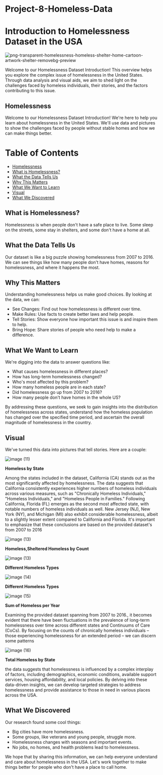 # Project-8-Homeless-Data

# Introduction to Homelessness Dataset in the USA
![png-transparent-homelessness-homeless-shelter-home-cartoon-artwork-shelter-removebg-preview](https://github.com/TacoBadger/project-8-Homeless-Data/assets/11693256/3e3a7c37-afc2-4b78-a15c-db81d481bbcc)
 <!-- Replace with an image related to homelessness -->
Welcome to our Homelessness Dataset Introduction! This overview helps you explore the complex issue of homelessness in the United States. Through data analysis and visual aids, we aim to shed light on the challenges faced by homeless individuals, their stories, and the factors contributing to this issue.

## Homelessness
Welcome to our Homelessness Dataset Introduction! We're here to help you learn about homelessness in the United States. We'll use data and pictures to show the challenges faced by people without stable homes and how we can make things better.


# Table of Contents
- [Homelessness](#homelessness)
- [What is Homelessness?](#what-is-homelessness)
- [What the Data Tells Us](#what-the-data-tells-us)
- [Why This Matters](#why-this-matters)
- [What We Want to Learn](#what-we-want-to-learn)
- [Visual](#visual)
- [What We Discovered](#what-we-discovered)

## What is Homelessness?
Homelessness is when people don't have a safe place to live. Some sleep on the streets, some stay in shelters, and some don't have a home at all.

## What the Data Tells Us
Our dataset is like a big puzzle showing homelessness from 2007 to 2016. We can see things like how many people don't have homes, reasons for homelessness, and where it happens the most.

## Why This Matters
Understanding homelessness helps us make good choices. By looking at the data, we can:
- See Changes: Find out how homelessness is different over time.
- Make Rules: Use facts to create better laws and help people.
- Tell Stories: Show everyone how important this issue is and inspire them to help.
- Bring Hope: Share stories of people who need help to make a difference.

## What We Want to Learn
We're digging into the data to answer questions like:
- What causes homelessness in different places?
- How has long-term homelessness changed?
- Who's most affected by this problem?
- How many homeless people are in each state?
- Did homelessness go up from 2007 to 2016?
- How many people don't have homes in the whole US?

By addressing these questions, we seek to gain insights into the distribution of homelessness across states, understand how the homeless population has changed over the specified time period, and ascertain the overall magnitude of homelessness in the country.

## Visual
We've turned this data into pictures that tell stories. Here are a couple:

![image (11)](https://github.com/TacoBadger/project-8-Homeless-Data/assets/11693256/0b563287-32d9-4294-87c1-4c0178cb47c5)

**Homeless by State**

Among the states included in the dataset, California (CA) stands out as the most significantly affected by homelessness. The data suggests that California consistently experiences higher numbers of homeless individuals across various measures, such as "Chronically Homeless Individuals," "Homeless Individuals," and "Homeless People in Families." Following California, Florida (FL) emerges as the second most affected state, with notable numbers of homeless individuals as well. New Jersey (NJ), New York (NY), and Michigan (MI) also exhibit considerable homelessness, albeit to a slightly lesser extent compared to California and Florida. It's important to emphasize that these conclusions are based on the provided dataset's from 2007 to 2016

![image (13)](https://github.com/TacoBadger/project-8-Homeless-Data/assets/11693256/6fb8ae3a-c73a-4e48-974f-e022266a468b)


**Homeless,Sheltered Homeless by Count**

![image (13)](https://github.com/TacoBadger/project-8-Homeless-Data/assets/11693256/2ed32d69-ff37-4a3d-95c3-8c0ba88133cb)


**Different Homeless Types**

![image (14)](https://github.com/TacoBadger/project-8-Homeless-Data/assets/11693256/28fbdc08-7031-4276-aae8-a7dd77666d6f)


**Different Homeless Types**




![image (15)](https://github.com/TacoBadger/project-8-Homeless-Data/assets/11693256/2e09423f-6a64-4a98-b390-d20d6e1e7e1b)


**Sum of Homeless per Year**

Examining the provided dataset spanning from 2007 to 2016., it becomes evident that there have been fluctuations in the prevalence of long-term homelessness over time across different states and Continuums of Care (CoCs). By focusing on the counts of chronically homeless individuals – those experiencing homelessness for an extended period – we can discern some patterns



![image (16)](https://github.com/TacoBadger/project-8-Homeless-Data/assets/11693256/2a33ae7f-f148-44aa-a2d0-0cbaa76849fa)

**Total Homeless by State**

the data suggests that homelessness is influenced by a complex interplay of factors, including demographics, economic conditions, available support services, housing affordability, and local policies. By delving into these data-driven insights, we can develop targeted strategies to address homelessness and provide assistance to those in need in various places across the USA.



## What We Discovered
Our research found some cool things:
- Big cities have more homelessness.
- Some groups, like veterans and young people, struggle more.
- Homelessness changes with seasons and important events.
- No jobs, no homes, and health problems lead to homelessness.

We hope that by sharing this information, we can help everyone understand and care about homelessness in the USA. Let's work together to make things better for people who don't have a place to call home.
